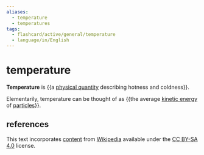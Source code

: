 ```yaml
---
aliases:
  - temperature
  - temperatures
tags:
  - flashcard/active/general/temperature
  - language/in/English
---
```


# temperature

__Temperature__ is {{a [physical quantity](physical%20quantity.md) describing hotness and coldness}}.

Elementarily, temperature can be thought of as {{the average [kinetic energy](kinetic%20energy.md) of [particles](particle.md)}}.

## references

This text incorporates [content](https://en.wikipedia.org/wiki/temperature) from [Wikipedia](Wikipedia.md) available under the [CC BY-SA 4.0](https://creativecommons.org/licenses/by-sa/4.0/) license.
